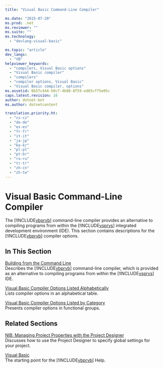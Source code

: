 ```yaml
---
title: "Visual Basic Command-Line Compiler"

ms.date: "2015-07-20"
ms.prod: .net
ms.reviewer: ""
ms.suite: ""
ms.technology: 
  - "devlang-visual-basic"

ms.topic: "article"
dev_langs: 
  - "VB"
helpviewer_keywords: 
  - "compilers, Visual Basic options"
  - "Visual Basic compiler"
  - "compilers"
  - "compiler options, Visual Basic"
  - "Visual Basic compiler, options"
ms.assetid: 6b57c444-50c7-4b88-8f59-ed65cff5e05c
caps.latest.revision: 16
author: dotnet-bot
ms.author: dotnetcontent

translation.priority.ht: 
  - "cs-cz"
  - "de-de"
  - "es-es"
  - "fr-fr"
  - "it-it"
  - "ja-jp"
  - "ko-kr"
  - "pl-pl"
  - "pt-br"
  - "ru-ru"
  - "tr-tr"
  - "zh-cn"
  - "zh-tw"
---
```

# Visual Basic Command-Line Compiler
The [!INCLUDE[vbprvb](~/includes/vbprvb-md.md)] command-line compiler provides an alternative to compiling programs from within the [!INCLUDE[vsprvs](~/includes/vsprvs-md.md)] integrated development environment (IDE). This section contains descriptions for the [!INCLUDE[vbprvb](~/includes/vbprvb-md.md)] compiler options.  
  
## In This Section  
 [Building from the Command Line](../../../visual-basic/reference/command-line-compiler/building-from-the-command-line.md)  
 Describes the [!INCLUDE[vbprvb](~/includes/vbprvb-md.md)] command-line compiler, which is provided as an alternative to compiling programs from within the [!INCLUDE[vsprvs](~/includes/vsprvs-md.md)] IDE.  
  
 [Visual Basic Compiler Options Listed Alphabetically](../../../visual-basic/reference/command-line-compiler/compiler-options-listed-alphabetically.md)  
 Lists compiler options in an alphabetical table.  
  
 [Visual Basic Compiler Options Listed by Category](../../../visual-basic/reference/command-line-compiler/compiler-options-listed-by-category.md)  
 Presents compiler options in functional groups.  
  
## Related Sections  
 [NIB: Managing Project Properties with the Project Designer](http://msdn.microsoft.com/en-us/983f3c18-832f-4666-afec-74b716ff3e0e)  
 Discusses how to use the Project Designer to specify global settings for your project.  
  
 [Visual Basic](../../../visual-basic/index.md)  
 The starting point for the [!INCLUDE[vbprvb](~/includes/vbprvb-md.md)] Help.
